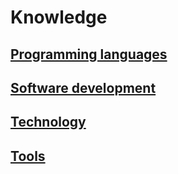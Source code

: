 # Knowledge

## [Programming languages](./programming_languages/index.md)

## [Software development](./software_development/index.md)

## [Technology](./tech/index.md)

## [Tools](./tools/index.md)
